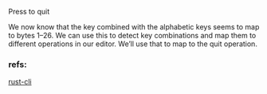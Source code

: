 Press
to quit

We now know that the
key combined with the alphabetic keys seems to map to bytes 1–26. We can use this to detect key combinations and map them to different operations in our editor. We’ll use that to map to the quit operation.

### refs:

[rust-cli](https://github.com/rust-cli)